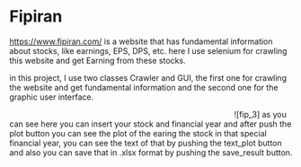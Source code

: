 # Fipiran 
https://www.fipiran.com/ is a website that has fundamental information about stocks, like earnings, EPS, DPS, etc. 
here I use selenium for crawling this website and get Earning from these stocks.

in this project, I use two classes Crawler and GUI, the first one for crawling the website and get fundamental information and the second one for the graphic user interface.


<img src="https://user-images.githubusercontent.com/54494078/132704891-ed2e333e-bffc-4fd4-8af5-cfc8086310d0.PNG" width="400" height="00" align = 'center' >![fip_3]
as you can see here you can insert your stock and financial year and after push the plot button you can see the plot of the earing the stock in that special financial year, you can see the text of that by pushing the text_plot button and also you can save that in .xlsx format by pushing the save_result button.
